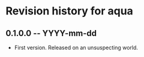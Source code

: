 # Revision history for aqua

## 0.1.0.0 -- YYYY-mm-dd

* First version. Released on an unsuspecting world.
